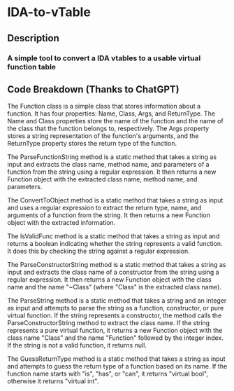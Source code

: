 # IDA-to-vTable

## Description 
### A simple tool to convert a IDA vtables to a usable virtual function table 


## Code Breakdown (Thanks to ChatGPT)

The Function class is a simple class that stores information about a function. It has four properties: Name, Class, Args, and ReturnType. The Name and Class properties store the name of the function and the name of the class that the function belongs to, respectively. The Args property stores a string representation of the function's arguments, and the ReturnType property stores the return type of the function.

The ParseFunctionString method is a static method that takes a string as input and extracts the class name, method name, and parameters of a function from the string using a regular expression. It then returns a new Function object with the extracted class name, method name, and parameters.

The ConvertToObject method is a static method that takes a string as input and uses a regular expression to extract the return type, name, and arguments of a function from the string. It then returns a new Function object with the extracted information.

The IsValidFunc method is a static method that takes a string as input and returns a boolean indicating whether the string represents a valid function. It does this by checking the string against a regular expression.

The ParseConstructorString method is a static method that takes a string as input and extracts the class name of a constructor from the string using a regular expression. It then returns a new Function object with the class name and the name "~Class" (where "Class" is the extracted class name).

The ParseString method is a static method that takes a string and an integer as input and attempts to parse the string as a function, constructor, or pure virtual function. If the string represents a constructor, the method calls the ParseConstructorString method to extract the class name. If the string represents a pure virtual function, it returns a new Function object with the class name "Class" and the name "Function" followed by the integer index. If the string is not a valid function, it returns null.

The GuessReturnType method is a static method that takes a string as input and attempts to guess the return type of a function based on its name. If the function name starts with "is", "has", or "can", it returns "virtual bool", otherwise it returns "virtual int".
